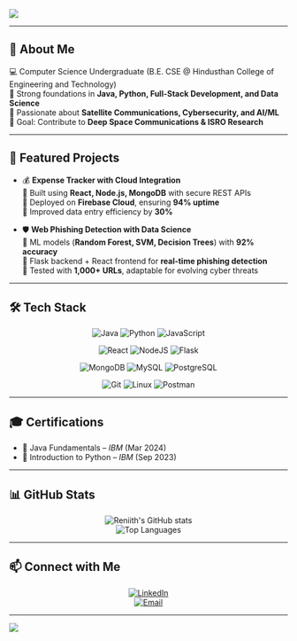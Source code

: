<!-- Banner -->
<img src="https://capsule-render.vercel.app/api?type=waving&color=0:4facfe,100:00f2fe&height=200&section=header&text=Hi%20👋%20I'm%20Reniith%20M&fontSize=40&fontColor=ffffff&animation=fadeIn&fontAlignY=35"/>

---

## 🚀 About Me
💻 Computer Science Undergraduate (B.E. CSE @ Hindusthan College of Engineering and Technology)  
🌟 Strong foundations in **Java, Python, Full-Stack Development, and Data Science**  
📡 Passionate about **Satellite Communications, Cybersecurity, and AI/ML**  
🎯 Goal: Contribute to **Deep Space Communications & ISRO Research**  

---

## 🔭 Featured Projects
- 💰 **Expense Tracker with Cloud Integration**  
  🔹 Built using **React, Node.js, MongoDB** with secure REST APIs  
  🔹 Deployed on **Firebase Cloud**, ensuring **94% uptime**  
  🔹 Improved data entry efficiency by **30%**  

- 🛡️ **Web Phishing Detection with Data Science**  
  🔹 ML models (**Random Forest, SVM, Decision Trees**) with **92% accuracy**  
  🔹 Flask backend + React frontend for **real-time phishing detection**  
  🔹 Tested with **1,000+ URLs**, adaptable for evolving cyber threats  

---

## 🛠️ Tech Stack

<div align="center">

![Java](https://img.shields.io/badge/Java-ED8B00?style=for-the-badge&logo=openjdk&logoColor=white)
![Python](https://img.shields.io/badge/Python-3776AB?style=for-the-badge&logo=python&logoColor=white)
![JavaScript](https://img.shields.io/badge/JavaScript-F7E017?style=for-the-badge&logo=javascript&logoColor=black)

![React](https://img.shields.io/badge/React-61DBFB?style=for-the-badge&logo=react&logoColor=black)
![NodeJS](https://img.shields.io/badge/Node.js-43853D?style=for-the-badge&logo=node.js&logoColor=white)
![Flask](https://img.shields.io/badge/Flask-000000?style=for-the-badge&logo=flask&logoColor=white)

![MongoDB](https://img.shields.io/badge/MongoDB-4EA94B?style=for-the-badge&logo=mongodb&logoColor=white)
![MySQL](https://img.shields.io/badge/MySQL-00758F?style=for-the-badge&logo=mysql&logoColor=white)
![PostgreSQL](https://img.shields.io/badge/PostgreSQL-31648C?style=for-the-badge&logo=postgresql&logoColor=white)

![Git](https://img.shields.io/badge/Git-F05032?style=for-the-badge&logo=git&logoColor=white)
![Linux](https://img.shields.io/badge/Linux-000?style=for-the-badge&logo=linux&logoColor=white)
![Postman](https://img.shields.io/badge/Postman-EF5B25?style=for-the-badge&logo=postman&logoColor=white)

</div>

---

## 🎓 Certifications
- 📜 Java Fundamentals – *IBM* (Mar 2024)  
- 📜 Introduction to Python – *IBM* (Sep 2023)  

---

## 📊 GitHub Stats
<div align="center">
  
![Reniith's GitHub stats](https://github-readme-stats.vercel.app/api?username=reniithm&show_icons=true&theme=tokyonight&hide_border=true)  
![Top Languages](https://github-readme-stats.vercel.app/api/top-langs/?username=reniithm&layout=compact&theme=tokyonight&hide_border=true)

</div>

---

## 📫 Connect with Me
<div align="center">

[![LinkedIn](https://img.shields.io/badge/LinkedIn-0077b5?style=for-the-badge&logo=linkedin&logoColor=white)](https://linkedin.com/in/reniith)  
[![Email](https://img.shields.io/badge/Email-D14836?style=for-the-badge&logo=gmail&logoColor=white)](mailto:reniith1407@gmail.com)  

</div>

---

<!-- Footer -->
<img src="https://capsule-render.vercel.app/api?type=waving&color=0:00f2fe,100:4facfe&height=120&section=footer"/>
